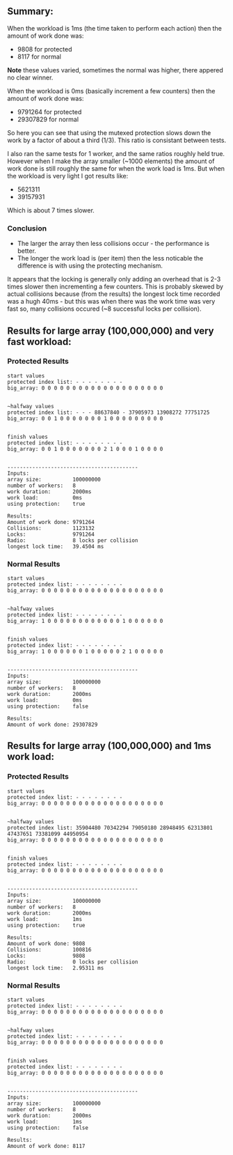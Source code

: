## Summary:
When the workload is 1ms (the time taken to perform each action) then the amount of work done was:

 - 9808 for protected
 - 8117 for normal

 **Note** these values varied, sometimes the normal was higher, there appered no clear winner.

When the workload is 0ms (basically increment a few counters) then the amount of work done was:

 - 9791264 for protected
 - 29307829 for normal

So here you can see that using the mutexed protection slows down the work by a factor of about a third (1/3). This ratio is consistant between tests.

I also ran the same tests for 1 worker, and the same ratios roughly held true. However when I make the array smaller (~1000 elements) the amount of work done is still roughly the same for when the work load is 1ms. But when the workload is very light I got results like:

 - 5621311
 - 39157931

 Which is about 7 times slower.

### Conclusion
 - The larger the array then less collisions occur - the performance is better.
 - The longer the work load is (per item) then the less noticable the difference is with using the protecting mechanism.

It appears that the locking is generally only adding an overhead that is 2-3 times slower then incrementing a few counters. This is probably skewed by actual collisions because (from the results) the longest lock time recorded was a hugh 40ms - but this was when there was the work time was very fast so, many collisions occured (~8 successful locks per collision).


## Results for large array (100,000,000) and very fast workload:

### Protected Results
```
start values
protected index list: - - - - - - - - 
big_array: 0 0 0 0 0 0 0 0 0 0 0 0 0 0 0 0 0 0 0 0 


~halfway values
protected index list: - - - 88637840 - 37905973 13908272 77751725 
big_array: 0 0 1 0 0 0 0 0 0 0 1 0 0 0 0 0 0 0 0 0 


finish values
protected index list: - - - - - - - - 
big_array: 0 0 1 0 0 0 0 0 0 0 2 1 0 0 0 1 0 0 0 0 


------------------------------------------
Inputs:
array size:          100000000
number of workers:   8
work duration:       2000ms
work load:           0ms
using protection:    true

Results:
Amount of work done: 9791264
Collisions:          1123132
Locks:               9791264
Radio:               8 locks per collision
longest lock time:   39.4504 ms

```

### Normal Results
```
start values
protected index list: - - - - - - - - 
big_array: 0 0 0 0 0 0 0 0 0 0 0 0 0 0 0 0 0 0 0 0 


~halfway values
protected index list: - - - - - - - - 
big_array: 1 0 0 0 0 0 0 0 0 0 0 0 0 1 0 0 0 0 0 0 


finish values
protected index list: - - - - - - - - 
big_array: 1 0 0 0 0 0 0 1 0 0 0 0 0 2 1 0 0 0 0 0 


------------------------------------------
Inputs:
array size:          100000000
number of workers:   8
work duration:       2000ms
work load:           0ms
using protection:    false

Results:
Amount of work done: 29307829
```

## Results for large array (100,000,000) and 1ms work load:

### Protected Results
```
start values
protected index list: - - - - - - - - 
big_array: 0 0 0 0 0 0 0 0 0 0 0 0 0 0 0 0 0 0 0 0 


~halfway values
protected index list: 35904480 70342294 79050180 28948495 62313801 47437651 73381099 44950954 
big_array: 0 0 0 0 0 0 0 0 0 0 0 0 0 0 0 0 0 0 0 0 


finish values
protected index list: - - - - - - - - 
big_array: 0 0 0 0 0 0 0 0 0 0 0 0 0 0 0 0 0 0 0 0 


------------------------------------------
Inputs:
array size:          100000000
number of workers:   8
work duration:       2000ms
work load:           1ms
using protection:    true

Results:
Amount of work done: 9808
Collisions:          100816
Locks:               9808
Radio:               0 locks per collision
longest lock time:   2.95311 ms
```

### Normal Results
```
start values
protected index list: - - - - - - - - 
big_array: 0 0 0 0 0 0 0 0 0 0 0 0 0 0 0 0 0 0 0 0 


~halfway values
protected index list: - - - - - - - - 
big_array: 0 0 0 0 0 0 0 0 0 0 0 0 0 0 0 0 0 0 0 0 


finish values
protected index list: - - - - - - - - 
big_array: 0 0 0 0 0 0 0 0 0 0 0 0 0 0 0 0 0 0 0 0 


------------------------------------------
Inputs:
array size:          100000000
number of workers:   8
work duration:       2000ms
work load:           1ms
using protection:    false

Results:
Amount of work done: 8117

```
